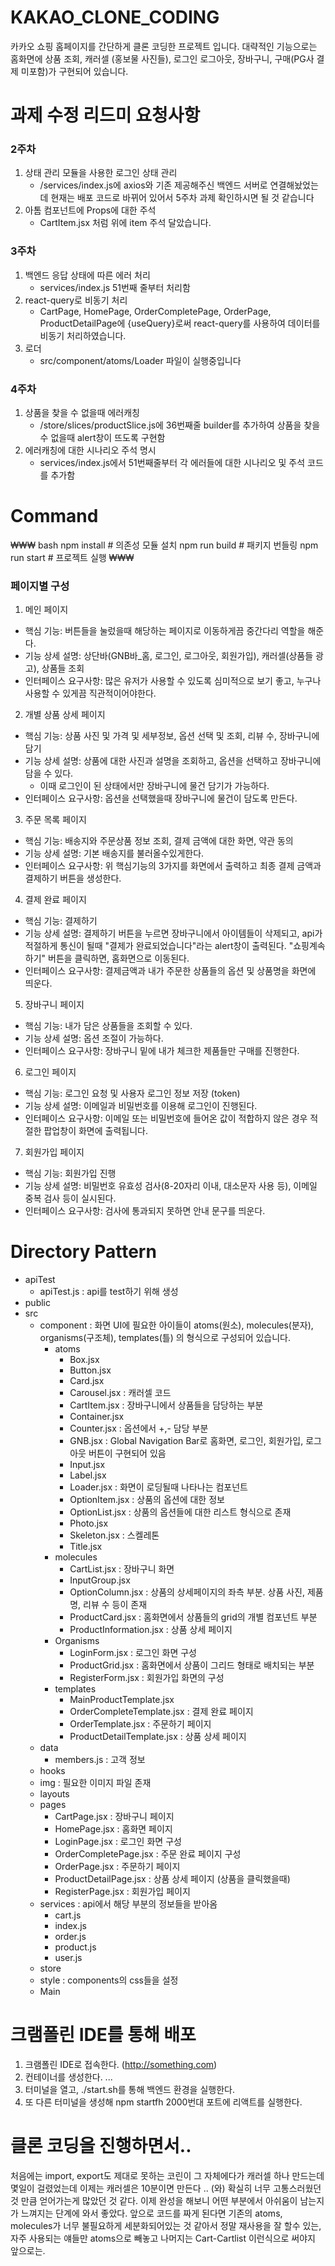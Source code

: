 # KAKAO_CLONE_CODING
카카오 쇼핑 홈페이지를 간단하게 클론 코딩한 프로젝트 입니다.
대략적인 기능으로는 홈화면에 상품 조회, 캐러셀 (홍보물 사진들), 로그인 로그아웃, 장바구니, 구매(PG사 결제 미포함)가 구현되어 있습니다.

# 과제 수정 리드미 요청사항

### 2주차
1. 상태 관리 모듈을 사용한 로그인 상태 관리
	- /services/index.js에 axios와 기존 제공해주신 백엔드 서버로 연결해놨었는데 현재는 배포 코드로 바뀌어 있어서 5주차 과제 확인하시면 될 것 같습니다
2. 아톰 컴포넌트에 Props에 대한 주석
	- CartItem.jsx 처럼 위에 item 주석 달았습니다.

### 3주차
1. 백엔드 응답 상태에 따른 에러 처리
	- services/index.js 51번째 줄부터 처리함
2. react-query로 비동기 처리
	- CartPage, HomePage, OrderCompletePage, OrderPage, ProductDetailPage에 {useQuery}로써 react-query를 사용하여 데이터를 비동기 처리하였습니다.
3. 로더
	- src/component/atoms/Loader 파일이 실행중입니다

### 4주차
1. 상품을 찾을 수 없을때 에러캐칭
	- /store/slices/productSlice.js에 36번째줄 builder를 추가하여 상품을 찾을 수 없을때 alert창이 뜨도록 구현함
2. 에러캐칭에 대한 시나리오 주석 명시
	- services/index.js에서 51번째줄부터 각 에러들에 대한 시나리오 및 주석 코드를 추가함


# Command
₩₩₩ bash
npm install # 의존성 모듈 설치
npm run build # 패키지 번들링
npm run start # 프로젝트 실행
₩₩₩


### 페이지별 구성

1. 메인 페이지
- 핵심 기능: 버튼들을 눌렀을때 해당하는 페이지로 이동하게끔 중간다리 역할을 해준다.
- 기능 상세 설명: 상단바(GNB바_홈, 로그인, 로그아웃, 회원가입), 캐러셀(상품들 광고), 상품들 조회
- 인터페이스 요구사항: 많은 유저가 사용할 수 있도록 심미적으로 보기 좋고, 누구나 사용할 수 있게끔 직관적이어야한다.

2. 개별 상품 상세 페이지
- 핵심 기능: 상품 사진 및 가격 및 세부정보, 옵션 선택 및 조회, 리뷰 수, 장바구니에 담기
- 기능 상세 설명: 상품에 대한 사진과 설명을 조회하고, 옵션을 선택하고 장바구니에 담을 수 있다.
  * 이때 로그인이 된 상태에서만 장바구니에 물건 담기가 가능하다.
- 인터페이스 요구사항: 옵션을 선택했을때 장바구니에 물건이 담도록 만든다.

3. 주문 목록 페이지
- 핵심 기능: 배송지와 주문상품 정보 조회, 결제 금액에 대한 화면, 약관 동의
- 기능 상세 설명: 기본 배송지를 불러올수있게한다.
- 인터페이스 요구사항: 위 핵심기능의 3가지를 화면에서 출력하고 최종 결제 금액과 결제하기 버튼을 생성한다.

4. 결제 완료 페이지
- 핵심 기능: 결제하기
- 기능 상세 설명: 결제하기 버튼을 누르면 장바구니에서 아이템들이 삭제되고, api가 적절하게 통신이 될때 "결제가 완료되었습니다"라는 alert창이 출력된다. 
	"쇼핑계속하기" 버튼을 클릭하면, 홈화면으로 이동된다.
- 인터페이스 요구사항: 결제금액과 내가 주문한 상품들의 옵션 및 상품명을 화면에 띄운다. 

5. 장바구니 페이지
- 핵심 기능: 내가 담은 상품들을 조회할 수 있다.
- 기능 상세 설명: 옵션 조절이 가능하다.
- 인터페이스 요구사항: 장바구니 밑에 내가 체크한 제품들만 구매를 진행한다.

6. 로그인 페이지
- 핵심 기능: 로그인 요청 및 사용자 로그인 정보 저장 (token)
- 기능 상세 설명: 이메일과 비밀번호를 이용해 로그인이 진행된다.
- 인터페이스 요구사항: 이메일 또는 비밀번호에 들어온 값이 적합하지 않은 경우 적절한 팝업창이 화면에 출력됩니다.

7. 회원가입 페이지
- 핵심 기능: 회원가입 진행
- 기능 상세 설명: 비밀번호 유효성 검사(8-20자리 이내, 대소문자 사용 등), 이메일 중복 검사 등이 실시된다.
- 인터페이스 요구사항: 검사에 통과되지 못하면 안내 문구를 띄운다.


# Directory Pattern
- apiTest
	- apiTest.js : api를 test하기 위해 생성
- public
- src
	- component : 화면 UI에 필요한 아이들이 atoms(원소), molecules(분자), organisms(구조체), templates(틀) 의 형식으로 구성되어 있습니다.
		- atoms
			- Box.jsx
			- Button.jsx
			- Card.jsx
			- Carousel.jsx : 캐러셀 코드
			- CartItem.jsx : 장바구니에서 상품들을 담당하는 부분
			- Container.jsx 
			- Counter.jsx : 옵션에서 +,- 담당 부분
			- GNB.jsx : Global Navigation Bar로 홈화면, 로그인, 회원가입, 로그아웃 버튼이 구현되어 있음
			- Input.jsx
			- Label.jsx
			- Loader.jsx : 화면이 로딩될때 나타나는 컴포넌트
			- OptionItem.jsx : 상품의 옵션에 대한 정보
			- OptionList.jsx : 상품의 옵션들에 대한 리스트 형식으로 존재
			- Photo.jsx
			- Skeleton.jsx : 스켈레톤
			- Title.jsx
		- molecules
			- CartList.jsx : 장바구니 화면
			- InputGroup.jsx
			- OptionColumn.jsx : 상품의 상세페이지의 좌측 부분. 상품 사진, 제품명, 리뷰 수 등이 존재
			- ProductCard.jsx : 홈화면에서 상품들의 grid의 개별 컴포넌트 부분
			- ProductInformation.jsx : 상품 상세 페이지
		- Organisms
			- LoginForm.jsx : 로그인 화면 구성
			- ProductGrid.jsx : 홈화면에서 상품이 그리드 형태로 배치되는 부분
			- RegisterForm.jsx : 회원가입 화면의 구성
		- templates
			- MainProductTemplate.jsx 
			- OrderCompleteTemplate.jsx : 결제 완료 페이지
			- OrderTemplate.jsx : 주문하기 페이지
			- ProductDetailTemplate.jsx : 상품 상세 페이지
	- data
		- members.js : 고객 정보
	- hooks
	- img : 필요한 이미지 파일 존재
	- layouts
	- pages
		- CartPage.jsx : 장바구니 페이지
		- HomePage.jsx : 홈화면 페이지
		- LoginPage.jsx : 로그인 화면 구성
		- OrderCompletePage.jsx : 주문 완료 페이지 구성
		- OrderPage.jsx : 주문하기 페이지
		- ProductDetailPage.jsx : 상품 상세 페이지 (상품을 클릭했을때)
		- RegisterPage.jsx : 회원가입 페이지
	- services : api에서 해당 부분의 정보들을 받아옴
		- cart.js
		- index.js
		- order.js
		- product.js
		- user.js
	- store
	- style : components의 css들을 설정
	- Main


# 크램폴린 IDE를 통해 배포
1. 크램폴린 IDE로 접속한다. (http://something.com)
2. 컨테이너를 생성한다.
...
9. 터미널을 열고, ./start.sh를 통해 백엔드 환경을 실행한다.
10. 또 다른 터미널을 생성해 npm startfh 2000번대 포트에 리액트를 실행한다.


# 클론 코딩을 진행하면서..
  처음에는 import, export도 제대로 못하는 코린이 그 자체에다가 캐러셀 하나 만드는데 몇일이 걸렸었는데 이제는 캐러셀은 10분이면 만든다 .. (와) 확실히 너무 고통스러웠던 것 만큼 얻어가는게 많았던 것 같다. 
  이제 완성을 해보니 어떤 부분에서 아쉬움이 남는지가 느껴지는 단계에 와서 좋았다. 앞으로 코드를 짜게 된다면 기존의 atoms, molecules가 너무 불필요하게 세분화되어있는 것 같아서 정말 재사용을 잘 할수 있는, 자주 사용되는 얘들만 atoms으로 빼놓고 나머지는 Cart-Cartlist 이런식으로 써야지 앞으로는.



